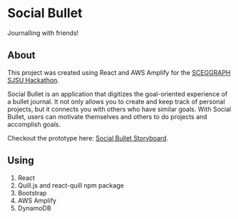 # Social Bullet

Journalling with friends!

## About

This project was created using React and AWS Amplify for the [SCEGGRAPH SJSU Hackathon](https://devpost.com/software/social-bullet).

Social Bullet is an application that digitizes the goal-oriented experience of a bullet journal. It not only allows you to create and keep track of personal projects, but it connects you with others who have similar goals. With Social Bullet, users can motivate themselves and others to do projects and accomplish goals.

Checkout the prototype here: [Social Bullet Storyboard](https://www.figma.com/proto/8GRsRqCFsFz2iSRkZtDMLn/Social-Bullet?node-id=169%3A106452&scaling=scale-down&page-id=112%3A21250).

## Using

1. React
2. Quill.js and react-quill npm package
3. Bootstrap
4. AWS Amplify
5. DynamoDB
